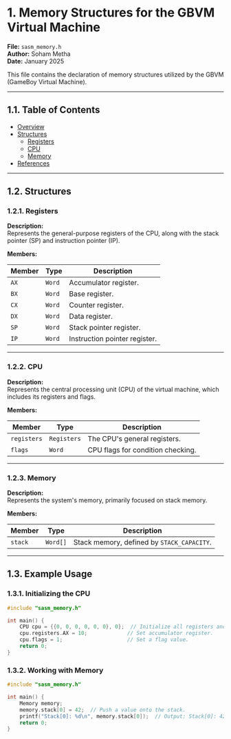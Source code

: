 # 1. Memory Structures for the GBVM Virtual Machine

**File:** `sasm_memory.h`  
**Author:** Soham Metha  
**Date:** January 2025

This file contains the declaration of memory structures utilized by the GBVM (GameBoy Virtual Machine).

---

## 1.1. Table of Contents

-   [Overview](#overview)
-   [Structures](#structures)
    -   [Registers](#registers)
    -   [CPU](#cpu)
    -   [Memory](#memory)
-   [References](#references)

---

## 1.2. Structures

### 1.2.1. Registers

**Description:**  
Represents the general-purpose registers of the CPU, along with the stack pointer (SP) and instruction pointer (IP).

**Members:**

| Member | Type   | Description                   |
| ------ | ------ | ----------------------------- |
| `AX`   | `Word` | Accumulator register.         |
| `BX`   | `Word` | Base register.                |
| `CX`   | `Word` | Counter register.             |
| `DX`   | `Word` | Data register.                |
| `SP`   | `Word` | Stack pointer register.       |
| `IP`   | `Word` | Instruction pointer register. |

---

### 1.2.2. CPU

**Description:**  
Represents the central processing unit (CPU) of the virtual machine, which includes its registers and flags.

**Members:**

| Member      | Type        | Description                       |
| ----------- | ----------- | --------------------------------- |
| `registers` | `Registers` | The CPU's general registers.      |
| `flags`     | `Word`      | CPU flags for condition checking. |

---

### 1.2.3. Memory

**Description:**  
Represents the system's memory, primarily focused on stack memory.

**Members:**

| Member  | Type     | Description                                |
| ------- | -------- | ------------------------------------------ |
| `stack` | `Word[]` | Stack memory, defined by `STACK_CAPACITY`. |

---

## 1.3. Example Usage

### 1.3.1. Initializing the CPU

```c
#include "sasm_memory.h"

int main() {
    CPU cpu = {{0, 0, 0, 0, 0, 0}, 0};  // Initialize all registers and flags to zero.
    cpu.registers.AX = 10;             // Set accumulator register.
    cpu.flags = 1;                     // Set a flag value.
    return 0;
}
```

### 1.3.2. Working with Memory

```c
#include "sasm_memory.h"

int main() {
    Memory memory;
    memory.stack[0] = 42;  // Push a value onto the stack.
    printf("Stack[0]: %d\n", memory.stack[0]);  // Output: Stack[0]: 42
    return 0;
}
```
